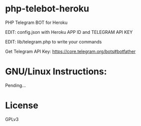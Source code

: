 php-telebot-heroku
==================
PHP Telegram BOT for Heroku

EDIT: config.json with Heroku APP ID and TELEGRAM API KEY

EDIT: lib/telegram.php to write your commands

Get Telegram API Key: https://core.telegram.org/bots#botfather

GNU/Linux Instructions:
=======================

Pending...

License
=======
GPLv3
